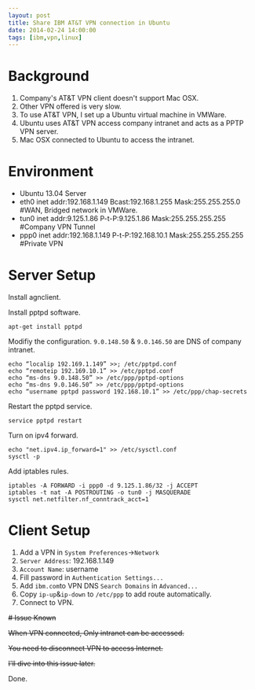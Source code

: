 ```yaml
---
layout: post
title: Share IBM AT&T VPN connection in Ubuntu
date: 2014-02-24 14:00:00
tags: [ibm,vpn,linux]
---
```

# Background
1. Company's AT&T VPN client doesn't support Mac OSX.
2. Other VPN offered is very slow.
3. To use AT&T VPN, I set up a Ubuntu virtual machine in VMWare.
4. Ubuntu uses AT&T VPN access company intranet and acts as a PPTP VPN server.
5. Mac OSX connected to Ubuntu to access the intranet.

# Environment
- Ubuntu 13.04 Server
- eth0 inet addr:192.168.1.149  Bcast:192.168.1.255  Mask:255.255.255.0    #WAN, Bridged network in VMWare.
- tun0 inet addr:9.125.1.86  P-t-P:9.125.1.86  Mask:255.255.255.255    #Company VPN Tunnel
- ppp0 inet addr:192.168.1.149  P-t-P:192.168.10.1  Mask:255.255.255.255    #Private VPN

# Server Setup
Install agnclient.

Install pptpd software.

    apt-get install pptpd

Modifiy the configuration.
`9.0.148.50` & `9.0.146.50` are DNS of company intranet.

    echo “localip 192.169.1.149” >>; /etc/pptpd.conf
    echo “remoteip 192.169.10.1” >> /etc/pptpd.conf
    echo “ms-dns 9.0.148.50” >> /etc/ppp/pptpd-options
    echo “ms-dns 9.0.146.50” >> /etc/ppp/pptpd-options
    echo “username pptpd password 192.168.10.1” >> /etc/ppp/chap-secrets

Restart the pptpd service.

    service pptpd restart

Turn on ipv4 forward.

    echo "net.ipv4.ip_forward=1" >> /etc/sysctl.conf
    sysctl -p

Add iptables rules.

    iptables -A FORWARD -i ppp0 -d 9.125.1.86/32 -j ACCEPT
    iptables -t nat -A POSTROUTING -o tun0 -j MASQUERADE
    sysctl net.netfilter.nf_conntrack_acct=1

# Client Setup
1. Add a VPN in `System Preferences`->`Network`
3. `Server Address`: 192.168.1.149
4. `Account Name`: username
5. Fill password in `Authentication Settings...`
6. Add `ibm.com`to VPN DNS `Search Domains` in `Advanced...`
7. Copy `ip-up`&`ip-down` to `/etc/ppp` to add route automatically.
8. Connect to VPN.

~~# Issue Known~~

~~When VPN connected, Only intranet can be accessed.~~

~~You need to disconnect VPN to access Internet.~~

~~I'll dive into this issue later.~~

Done.